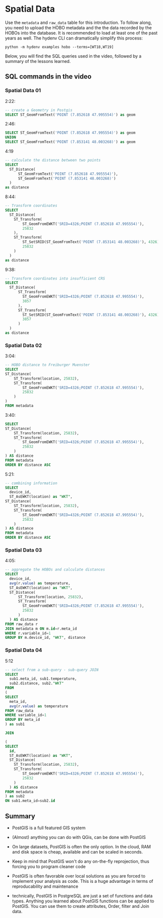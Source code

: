 # Spatial Data
Use the `metadata` and `raw_data` table for this introduction. To follow along, you need
to upload the HOBO metadata and the the data recorded by the HOBOs into the
database. It is recommended to load at least one of the past years as well.
The hydenv CLI can dramatically simplify this process:

```
python -m hydenv examples hobo --terms=[WT18,WT19]
```

Below, you will find the SQL queries used in the video, followed by a summary of
the lessons learned.

## SQL commands in the video

### Spatial Data 01

2:22:
```SQL
-- create a Geometry in Postgis
SELECT ST_GeomFromText('POINT (7.852618 47.995554)') as geom
```

2:46:
```SQL
SELECT ST_GeomFromText('POINT (7.852618 47.995554)') as geom
UNION
SELECT ST_GeomFromText('POINT (7.853141 48.003268)') as geom
```

4:19
```SQL
-- calculate the distance between two points
SELECT
  ST_Distance(
      ST_GeomFromText('POINT (7.852618 47.995554)'),
      ST_GeomFromText('POINT (7.853141 48.003268)')
  )
as distance
```

8:44:
```SQL
-- Transform coordinates
SELECT
  ST_Distance(
	ST_Transform(
		ST_GeomFromEWKT('SRID=4326;POINT (7.852618 47.995554)'),
		25832
	),
    ST_Transform(
		ST_SetSRID(ST_GeomFromText('POINT (7.853141 48.003268)'), 4326),
		25832
	)
  )
as distance
```

9:38:
```SQL
-- Transform coordinates into insufficient CRS
SELECT
  ST_Distance(
      ST_Transform(
		ST_GeomFromEWKT('SRID=4326;POINT (7.852618 47.995554)'),
		3857
      ),
      ST_Transform(
		ST_SetSRID(ST_GeomFromText('POINT (7.853141 48.003268)'), 4326),
		3857
      )
  )
as distance
```

### Spatial Data 02

3:04:
```SQL
-- HOBO distance to Freiburger Muenster
SELECT
ST_Distance(
    ST_Transform(location, 25832),
    ST_Transform(
		ST_GeomFromEWKT('SRID=4326;POINT (7.852618 47.995554)'),
		25832
    )
)
FROM metadata
```

3:40:
```SQL
SELECT
ST_Distance(
    ST_Transform(location, 25832),
    ST_Transform(
		ST_GeomFromEWKT('SRID=4326;POINT (7.852618 47.995554)'),
		25832
    )
) AS distance
FROM metadata
ORDER BY distance ASC
```

5:21:
```SQL
-- combining information
SELECT
  device_id,
  ST_AsEWKT(location) as "WKT",
ST_Distance(
    ST_Transform(location, 25832),
    ST_Transform(
		ST_GeomFromEWKT('SRID=4326;POINT (7.852618 47.995554)'),
		25832
	)
) AS distance
FROM metadata
ORDER BY distance ASC
```

### Spatial Data 03

4:05:
```SQL
-- aggregate the HOBOs and calculate distances
SELECT
  device_id,
  avg(r.value) as temperature,
  ST_AsEWKT(location) as "WKT",
  ST_Distance(
      ST_Transform(location, 25832),
      ST_Transform(
		ST_GeomFromEWKT('SRID=4326;POINT (7.852618 47.995554)'),
		25832
      )
  ) AS distance
FROM raw_data r
JOIN metadata m ON m.id=r.meta_id
WHERE r.variable_id=1
GROUP BY m.device_id, "WKT", distance
```

### Spatial Data 04

5:12
```SQL
-- select from a sub-query - sub-query JOIN
SELECT
  sub1.meta_id, sub1.temperature,
  sub2.distance, sub2."WKT"
FROM
(
SELECT
  meta_id,
  avg(r.value) as temperature
FROM raw_data
WHERE variable_id=1
GROUP BY meta_id
) as sub1

JOIN

(
SELECT
  id,
  ST_AsEWKT(location) as "WKT",
  ST_Distance(
	ST_Transform(location, 25832),
    ST_Transform(
		ST_GeomFromEWKT('SRID=4326;POINT (7.852618 47.995554)'),
		25832
	)
  ) AS distance
FROM metadata
) as sub2
ON sub1.meta_id=sub2.id
```

## Summary

* PostGIS is a full featured GIS system

* (Almost) anything you can do with QGis, can be done with PostGIS

* On large datasets, PostGIS is often the only option. In the cloud, RAM and disk space is cheap, available and can be scaled in seconds.

* Keep in mind that PostGIS won't do any on-the-fly reprojection, thus forcing you to program cleaner code

* PostGIS is often favorable over local solutions as you are forced to implement your analysis as code. This is a huge advantage in terms of reproducability and maintenance

* technically, PostGIS in PostgreSQL are just a set of functions and data types. Anything you learned about PostGIS functions can be applied to PostGIS. You can use them to create attributes, Order, filter and Join data.
